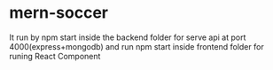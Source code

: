 ﻿# mern-soccer

It run by npm start inside the backend folder for serve api at port 4000(express+mongodb) and run npm start inside frontend folder for runing React Component
